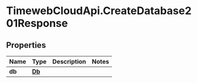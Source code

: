# TimewebCloudApi.CreateDatabase201Response

## Properties

Name | Type | Description | Notes
------------ | ------------- | ------------- | -------------
**db** | [**Db**](Db.md) |  | 



